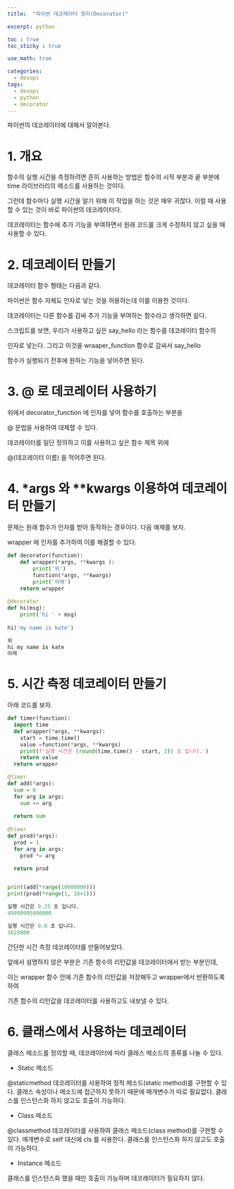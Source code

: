```yaml
---
title:  "파이썬 데코레이터 정리(Decorator)"

excerpt: python

toc : true
toc_sticky : true  

use_math: true

categories:
  - devops
tags:
  - devops
  - python
  - decorator
---
```


파이썬의 데코레이터에 대해서 알아본다.

# 1. 개요

함수의 실행 시간을 측정하려면 흔히 사용하는 방법은 함수의 시작 부분과 끝 부분에
time 라이브러리의 메소드를 사용하는 것이다.

그런데 함수마다 실행 시간을 알기 위해 이 작업을 하는 것은 매우 귀찮다.
이럴 때 사용할 수 있는 것이 바로 파이썬의 데코레이터다.

데코레이터는 함수에 추가 기능을 부여하면서 원래 코드를 크게 수정하지 않고 싶을 때 사용할 수 있다.

# 2. 데코레이터 만들기

데코레이터 함수 형태는 다음과 같다.

파이썬은 함수 자체도 인자로 넣는 것을 허용하는데 이를 이용한 것이다.

<script src="https://gist.github.com/Sodychoe/dac37247277d00d4b24be15d2e08925b.js"></script>

데코레이터는 다른 함수를 감싸 추가 기능을 부여하는 함수라고 생각하면 쉽다.

스크립트를 보면, 우리가 사용하고 싶은 say_hello 라는 함수를 데코레이터 함수의

인자로 넣는다. 그리고 이것을 wraaper_function 함수로 감싸서 say_hello 

함수가 실행되기 전후에 원하는 기능을 넣어주면 된다.


# 3. @ 로 데코레이터 사용하기

<script src="https://gist.github.com/Sodychoe/1974388ecd29858aff19a6abe95bb76e.js"></script>

위에서 decorator_function 에 인자를 넣어 함수를 호출하는 부분을

@ 문법을 사용하여 대체할 수 있다.

데코레이터를 일단 정의하고 이를 사용허고 싶은 함수 제목 위에

@(데코레이터 이름) 을 적어주면 된다. 

# 4. *args 와 **kwargs 이용하여 데코레이터 만들기

문제는 원래 함수가 인자를 받아 동작하는 경우이다. 다음 예제를 보자.

<script src="https://gist.github.com/Sodychoe/fa66a63f4cc0cd3801f9b8c844a471c5.js"></script>

wrapper 에 인자를 추가하여 이를 해결할 수 있다.

```python
def decorator(function):
    def wrapper(*args, **kwargs ):
        print('위')
        function(*args, **kwargs)
        print('아래')
    return wrapper
    
@decorator
def hi(msg):
    print('hi ' + msg)
    
hi('my name is kate')

위
hi my name is kate
아래
```

# 5. 시간 측정 데코레이터 만들기

아래 코드를 보자.

```python
def timer(function):
  import time
  def wrapper(*args, **kwargs):
    start = time.time()
    value =function(*args, **kwargs)
    print(f'실행 시간은 {round(time.time() - start, 2)} 초 입니다.')
    return value
  return wrapper

@timer
def add(*args):
  sum = 0
  for arg in args:
    sum += arg
  
  return sum
  
@timer
def prod(*args):
  prod = 1 
  for arg in args:
    prod *= arg 

  return prod


print(add(*range(10000000)))
print(prod(*range(1, 10+1)))

실행 시간은 0.25 초 입니다.
49999995000000

실행 시간은 0.0 초 입니다.
3628800

```

간단한 시간 측정 데코레이터를 만들어보았다.

앞에서 설명하지 않은 부분은 기존 함수의 리턴값을 데코레이터에서 받는 부분인데, 

이는 wrapper 함수 안에 기존 함수의 리턴값을 저장해두고 wrapper에서 반환하도록 하여 

기존 함수의 리턴값을 데코레이터를
사용하고도 내보낼 수 있다.

# 6. 클래스에서 사용하는 데코레이터 

클래스 메소드를 정의할 때, 데코레이터에 따라 클래스 메소드의 종류를 나눌 수 있다.

-  Static 메소드

@staticmethod 데코레이터를 사용하여 정적 메소드(static method)를 구현할 수 있다. 클래스 속성이나 메소드에 접근하지 못하기 때문에 매개변수가 따로 필요없다. 클래스를 인스턴스화 하지 않고도 호출이 가능하다.


-  Class 메소드

@classmethod 데코레이터를 사용하여 클래스 메소드(class method)를 구현할 수 있다. 매개변수로 self 대신에 cls 를 사용한다. 클래스를 인스턴스화 하지 않고도 호출이 가능하다. 


- Instance 메소드
  
클래스를 인스턴스화 했을 때만 호출이 가능하며 데코레이터가 필요하지 않다.



